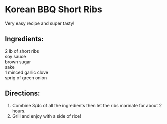 # Korean BBQ Short Ribs
Very easy recipe and super tasty!

## Ingredients:
2 lb of short ribs  
soy sauce  
brown sugar  
sake  
1 minced garlic clove  
sprig of green onion  

## Directions:
1. Combine 3/4c of all the ingredients then let the ribs marinate for about 2 hours.
1. Grill and enjoy with a side of rice!
